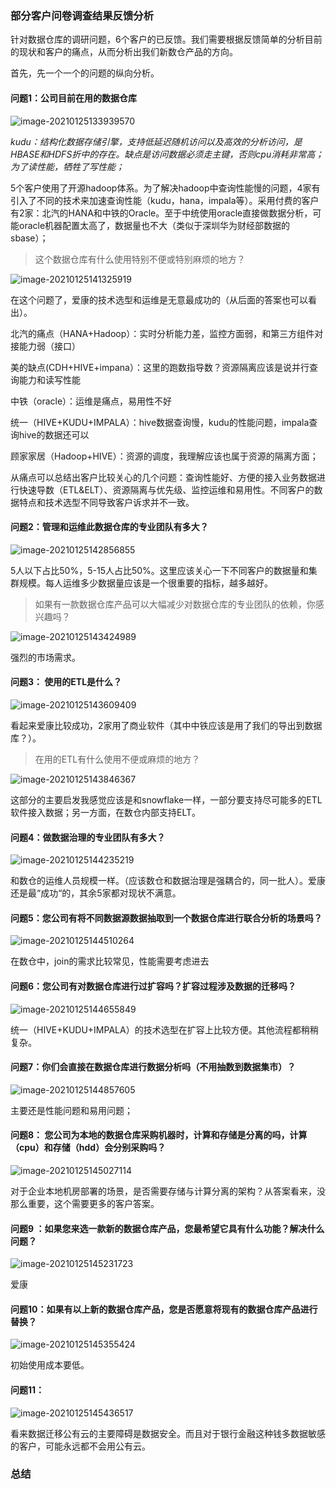 ### 部分客户问卷调查结果反馈分析

针对数据仓库的调研问题，6个客户的已反馈。我们需要根据反馈简单的分析目前的现状和客户的痛点，从而分析出我们新数仓产品的方向。

首先，先一个一个的问题的纵向分析。

#### 问题1：公司目前在用的数据仓库

![image-20210125133939570](C:\Users\kafka\AppData\Roaming\Typora\typora-user-images\image-20210125133939570.png)

*kudu：结构化数据存储引擎，支持低延迟随机访问以及高效的分析访问，是HBASE和HDFS折中的存在。缺点是访问数据必须走主键，否则cpu消耗非常高；为了读性能，牺牲了写性能；*

5个客户使用了开源hadoop体系。为了解决hadoop中查询性能慢的问题，4家有引入了不同的技术来加速查询性能（kudu，hana，impala等）。采用付费的客户有2家：北汽的HANA和中铁的Oracle。至于中统使用oracle直接做数据分析，可能oracle机器配置太高了，数据量也不大（类似于深圳华为财经部数据的sbase）；

> 这个数据仓库有什么使用特别不便或特别麻烦的地方？

![image-20210125141325919](C:\Users\kafka\AppData\Roaming\Typora\typora-user-images\image-20210125141325919.png)

在这个问题了，爱康的技术选型和运维是无意最成功的（从后面的答案也可以看出）。

北汽的痛点（HANA+Hadoop）：实时分析能力差，监控方面弱，和第三方组件对接能力弱（接口）

美的缺点(CDH+HIVE+impana）：这里的跑数指导数？资源隔离应该是说并行查询能力和读写性能

中铁（oracle）：运维是痛点，易用性不好

统一（HIVE+KUDU+IMPALA）：hive数据查询慢，kudu的性能问题，impala查询hive的数据还可以

顾家家居（Hadoop+HIVE）：资源的调度，我理解应该也属于资源的隔离方面；

从痛点可以总结出客户比较关心的几个问题：查询性能好、方便的接入业务数据进行快速导数（ETL&ELT）、资源隔离与优先级、监控运维和易用性。不同客户的数据特点和技术选型不同导致客户诉求并不一致。



#### 问题2：管理和运维此数据仓库的专业团队有多大？

![image-20210125142856855](C:\Users\kafka\AppData\Roaming\Typora\typora-user-images\image-20210125142856855.png)

5人以下占比50%，5-15人占比50%。这里应该关心一下不同客户的数据量和集群规模。每人运维多少数据量应该是一个很重要的指标，越多越好。

> 如果有一款数据仓库产品可以大幅减少对数据仓库的专业团队的依赖，你感兴趣吗？

![image-20210125143424989](C:\Users\kafka\AppData\Roaming\Typora\typora-user-images\image-20210125143424989.png)

强烈的市场需求。

#### 问题3： 使用的ETL是什么？

![image-20210125143609409](C:\Users\kafka\AppData\Roaming\Typora\typora-user-images\image-20210125143609409.png)

看起来爱康比较成功，2家用了商业软件（其中中铁应该是用了我们的导出到数据库？）。

> 在用的ETL有什么使用不便或麻烦的地方？

![image-20210125143846367](C:\Users\kafka\AppData\Roaming\Typora\typora-user-images\image-20210125143846367.png)

这部分的主要启发我感觉应该是和snowflake一样，一部分要支持尽可能多的ETL软件接入数据；另一方面，在数仓内部支持ELT。

#### 问题4：做数据治理的专业团队有多大？

![image-20210125144235219](C:\Users\kafka\AppData\Roaming\Typora\typora-user-images\image-20210125144235219.png)

和数仓的运维人员规模一样。（应该数仓和数据治理是强耦合的，同一批人）。爱康还是最“成功“的，其余5家都对现状不满意。

#### 问题5：您公司有将不同数据源数据抽取到一个数据仓库进行联合分析的场景吗？

![image-20210125144510264](C:\Users\kafka\AppData\Roaming\Typora\typora-user-images\image-20210125144510264.png)

在数仓中，join的需求比较常见，性能需要考虑进去

#### 问题6：您公司有对数据仓库进行过扩容吗？扩容过程涉及数据的迁移吗？

![image-20210125144655849](C:\Users\kafka\AppData\Roaming\Typora\typora-user-images\image-20210125144655849.png)

统一（HIVE+KUDU+IMPALA）的技术选型在扩容上比较方便。其他流程都稍稍复杂。

#### 问题7：你们会直接在数据仓库进行数据分析吗（不用抽数到数据集市）？

![image-20210125144857605](C:\Users\kafka\AppData\Roaming\Typora\typora-user-images\image-20210125144857605.png)

主要还是性能问题和易用问题；

#### 问题8： 您公司为本地的数据仓库采购机器时，计算和存储是分离的吗，计算（cpu）和存储（hdd）会分别采购吗？

![image-20210125145027114](C:\Users\kafka\AppData\Roaming\Typora\typora-user-images\image-20210125145027114.png)

对于企业本地机房部署的场景，是否需要存储与计算分离的架构？从答案看来，没那么重要，这个需要更多的客户答案。

#### 问题9 ：如果您来选一款新的数据仓库产品，您最希望它具有什么功能？解决什么问题？

![image-20210125145231723](C:\Users\kafka\AppData\Roaming\Typora\typora-user-images\image-20210125145231723.png)

爱康

#### 问题10：如果有以上新的数据仓库产品，您是否愿意将现有的数据仓库产品进行替换？

![image-20210125145355424](C:\Users\kafka\AppData\Roaming\Typora\typora-user-images\image-20210125145355424.png)

初始使用成本要低。

#### 问题11： 

![image-20210125145436517](C:\Users\kafka\AppData\Roaming\Typora\typora-user-images\image-20210125145436517.png)

看来数据迁移公有云的主要障碍是数据安全。而且对于银行金融这种钱多数据敏感的客户，可能永远都不会用公有云。

### 总结


